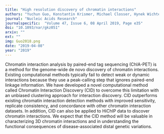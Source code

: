 ```yaml
---
title: "High resolution discovery of chromatin interactions"
authors: "Yuchun Guo, Konstantin Krismer, Michael Closser, Hynek Wichterle, David K. Gifford"
journal: "Nucleic Acids Research"
journalspecific:  "Volume 47, Issue 6, 08 April 2019, Page e35"
doi: "10.1093/nar/gkz051"
arxiv: ""
ext: ""
img: Guo2018.png
date: "2019-04-08"
year: "2019"
---
```


Chromatin interaction analysis by paired-end tag sequencing (ChIA-PET) is a method for the genome-wide de novo discovery of chromatin interactions. Existing computational methods typically fail to detect weak or dynamic interactions because they use a peak-calling step that ignores paired-end linkage information. We have developed a novel computational method called Chromatin Interaction Discovery (CID) to overcome this limitation with an unbiased clustering approach for interaction discovery. CID outperforms existing chromatin interaction detection methods with improved sensitivity, replicate consistency, and concordance with other chromatin interaction datasets. In addition, CID can also be applied to HiChIP data to discover chromatin interactions. We expect that the CID method will be valuable in characterizing 3D chromatin interactions and in understanding the functional consequences of disease-associated distal genetic variations.
